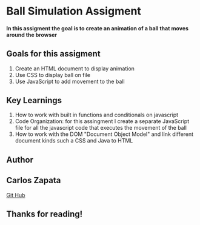 <h1> Ball Simulation Assigment </h1>
<h4> In this assigment the goal is to create an animation of a ball that moves around the browser</h4>

<h2>Goals for this assigment</h2>
<ol> 
  <li> Create an HTML document to display animation</li>
  <li> Use CSS to display ball on file </li>
  <li> Use JavaScript to add movement to the ball</li>
</ol>

<h2> Key Learnings </h2>
<ol> 
   <li> How to work with built in functions and conditionals on javascript</li>
   <li> Code Organization: for this assingment I create a separate JavaScript file for all the javascript code that executes the movement of the ball</li>
   <li> How to work with the DOM "Document Object Model" and link different document kinds such a CSS and Java to HTML </li>
</ol>

<h2> Author </h2> 

<h2> Carlos Zapata </h2>
<a href="https://github.com/czapata08">Git Hub</a>

<h2> Thanks for reading! </h2>
